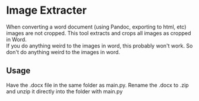 # Image Extracter
When converting a word document (using Pandoc, exporting to html, etc) images are not cropped. This tool extracts and crops all images as cropped in Word.  
If you do anything weird to the images in word, this probably won't work. So don't do anything weird to the images in word.

## Usage
Have the .docx file in the same folder as main.py. Rename the .docx to .zip and unzip it directly into the folder with main.py